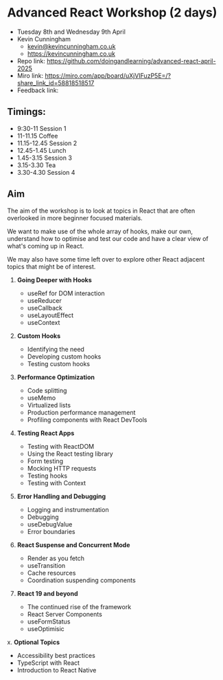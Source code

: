 # Advanced React Workshop (2 days)

- Tuesday 8th and Wednesday 9th April
- Kevin Cunningham
  - kevin@kevincunningham.co.uk
  - https://kevincunningham.co.uk
- Repo link: https://github.com/doingandlearning/advanced-react-april-2025
- Miro link: https://miro.com/app/board/uXjVIFuzP5E=/?share_link_id=58818518517 
- Feedback link: 

## Timings:

- 9:30-11 Session 1
- 11-11.15 Coffee
- 11.15-12.45 Session 2
- 12.45-1.45 Lunch
- 1.45-3.15 Session 3
- 3.15-3.30 Tea
- 3.30-4.30 Session 4

## Aim

The aim of the workshop is to look at topics in React that are often overlooked in more beginner focused materials.

We want to make use of the whole array of hooks, make our own, understand how to optimise and test our code and have a clear view of what's coming up in React.

We may also have some time left over to explore other React adjacent topics that might be of interest.

1. **Going Deeper with Hooks**

   - useRef for DOM interaction
   - useReducer
   - useCallback
   - useLayoutEffect
   - useContext 

2. **Custom Hooks**

   - Identifying the need
   - Developing custom hooks
   - Testing custom hooks

3. **Performance Optimization**

   - Code splitting
   - useMemo
   - Virtualized lists
   - Production performance management
   - Profiling components with React DevTools

4. **Testing React Apps**

   - Testing with ReactDOM
   - Using the React testing library
   - Form testing
   - Mocking HTTP requests
   - Testing hooks
   - Testing with Context

5. **Error Handling and Debugging**

   - Logging and instrumentation
   - Debugging
   - useDebugValue
   - Error boundaries

6. **React Suspense and Concurrent Mode**

   - Render as you fetch
   - useTransition
   - Cache resources
   - Coordination suspending components

7. **React 19 and beyond**
   - The continued rise of the framework
   - React Server Components
   - useFormStatus
   - useOptimisic

x. **Optional Topics**

- Accessibility best practices
- TypeScript with React
- Introduction to React Native
